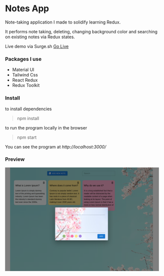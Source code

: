 # Notes App

Note-taking application I made to solidify learning Redux. 

It performs note taking, deleting, changing background color and searching on existing notes via Redux states.

Live demo via Surge.sh [Go Live](https://laughable-notes.surge.sh/)

### Packages I use

* Material UI
* Tailwind Css
* React Redux
* Redux Toolkit

### Install

to install dependencies
> npm install

to run the program locally in the browser
> npm start

You can see the program at *http://localhost:3000/*

### Preview 


![img](./preview.png)